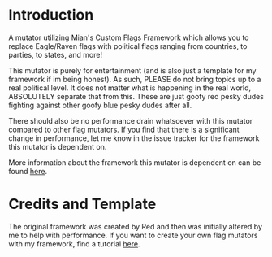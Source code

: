 # Introduction
A mutator utilizing Mian's Custom Flags Framework which allows you to replace Eagle/Raven flags with political flags ranging from countries, to parties, to states, and more!

This mutator is purely for entertainment (and is also just a template for my framework if im being honest). As such, PLEASE do not bring topics up to a real political level. It does not matter what is happening in the real world, ABSOLUTELY separate that from this. These are just goofy red pesky dudes fighting against other goofy blue pesky dudes after all.

There should also be no performance drain whatsoever with this mutator compared to other flag mutators. If you find that there is a significant change in performance, let me know in the issue tracker for the framework this mutator is dependent on.

More information about the framework this mutator is dependent on can be found [here](https://steamcommunity.com/sharedfiles/filedetails/?id=3385310995).

# Credits and Template

The original framework was created by Red and then was initially altered by me to help with performance. If you want to create your own flag mutators with my framework, find a tutorial [here](https://github.com/MianReplicate/Mian-Custom-Flags-Framework).